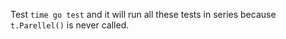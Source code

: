 Test `time go test` and it will run all these tests in series because `t.Parellel()` is never called.